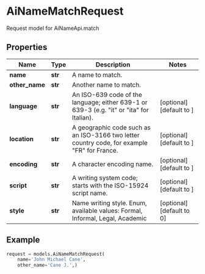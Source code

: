 # AiNameMatchRequest

Request model for AiNameApi.match

## Properties

Name | Type | Description | Notes
---- | ---- | ----------- | -----
**name** |**str** |A name to match. |
**other_name** |**str** |Another name to match. |
**language** |**str** |An ISO-639 code of the language; either 639-1 or 639-3 (e.g. \"it\" or \"ita\" for Italian).              |[optional] [default to ]
**location** |**str** |A geographic code such as an ISO-3166 two letter country code, for example \"FR\" for France.              |[optional] [default to ]
**encoding** |**str** |A character encoding name. |[optional] [default to ]
**script** |**str** |A writing system code; starts with the ISO-15924 script name. |[optional] [default to ]
**style** |**str** |Name writing style. Enum, available values: Formal, Informal, Legal, Academic |[optional] [default to 0]

## Example
```python
request = models.AiNameMatchRequest(
    name='John Michael Cane',
    other_name='Cane J.',)
```

